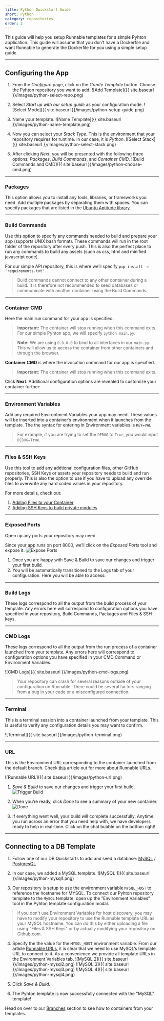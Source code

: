 ```yaml
---
title: Python Quickstart Guide
short: Python
category: repositories
order: 2
---
```


This guide will help you setup Runnable templates for a simple Pyhton application. This guide will assume that you don't have a Dockerfile and want Runnable to generate the Dockerfile for you using a simple setup guide.

---

## Configuring the App

1. From the *Configure* page, click on the *Create Template* button. Choose the Pyhton repository you want to add.
![Add Template]({{ site.baseurl }}/images/python-select-repo.png)

2. Select _Start up with our setup guide_ as your configuration mode.
![Select Mode]({{ site.baseurl }}/images/python-setup-guide.png)

3. Name your template.
![Name Template]({{ site.baseurl }}/images/python-name-template.png)

4. Now you can select your *Stack Type*. This is the environment that your repository requires for runtime. In our case, it is *Python*.
![Select Stack]({{ site.baseurl }}/images/python-select-stack.png)

5. After clicking *Next*, you will be presented with the following three options: *Packages*, *Build Commands*, and *Container CMD*.
![Build Commands and CMD]({{ site.baseurl }}/images/python-choose-cmd.png)

---

### Packages

This option allows you to install any tools, libraries, or frameworks you need. Add multiple packages by separating them with spaces. You can specify packages that are listed in the [Ubuntu Aptitude library](http://packages.ubuntu.com/).

---

### Build Commands

Use this option to specify any commands needed to build and prepare your app (supports UNIX bash format). These commands will run in the root folder of the repository after every push. This is also the perfect place to run any commands to build any assets (such as css, html and minified javascript code).

For our simple API repository, this is where we’ll specify `pip install -r 'requirements.txt'`

>Build commands cannot connect to any other container during a build. It is therefore not recommended to seed databases or communicate with another container using the Build Commands.

---

### Container CMD

Here the main run command for your app is specified.

> **Important:** The container will stop running when this command exits. For our simple Pyhton app, we will specify `python main.py`.

> **Note:** We are using `0.0.0.0` to bind to all interfaces in our `main.py`. This will allow us to access the container from other containers and through the browser.

__Container CMD__ is where the invocation command for our app is specified.

> **Important:** The container will stop running when this command exits.

Click __Next__. Additional configuration options are revealed to customize your container further:

---

### Environment Variables

Add any required Environtment Variables your app may need. These values will be inserted into a container’s environment when it launches from the template. The the syntax for entering in Environment variables is `KEY=VAL`

> For example, if you are trying to set the `DEBUG` to `True`, you would input `DEBUG=True`.

---

### Files & SSH Keys

Use this tool to add any addtional configuration files, other GitHub repositories, SSH Keys or assets your repository needs to build and run properly. This is also the option to use if you have to upload any override files to overwrite any hard coded values in your repository.

For more details, check out:

1. [Adding Files to your Container]({{site.baseurl}}/repositories/adding-files-and-ssh-keys)
2. [Adding SSH Keys to build private modules]({{site.baseurl}}/troubleshooting/my-build-is-failing-because-of-no-such-key-or-host-key-verification-failed-what-do-i-do}})

---

### Exposed Ports

Open up any ports your repository may need.

Since your app runs on port 8000, we’ll click on the *Exposed Ports* tool and expose it.
![Expose Ports](https://support.runnable.com/hc/en-us/article_attachments/203243523/Screen_Shot_2016-03-10_at_1.41.02_PM.png)

1. Once you are happy with Save & Build to save our changes and trigger your first build.
2. You will be automatically transitioned to the Logs tab of your configuration. Here you will be able to access:

---

### Build Logs

These logs correspond to all the output from the build process of your template. Any errors here will correspond to configuration options you have specified in your repository, Build Commands, Packages and Files & SSH keys.

---

### CMD Logs

These logs correspond to all the output from the run process of a container launched from your template. Any errors here will correspond to configuration options you have specified in your CMD Command or Environment Variables.

![CMD Logs]({{ site.baseurl }}/images/python-cmd-logs.png)

> Your repository can crash for several reasons outside of your configuration on Runnable. There could be several factors ranging from a bug in your code or a misconfigured connection.

---

### Terminal

This is a terminal session into a container launched from your template. This is useful to verify any configuration details you may want to confirm.

![Terminal]({{ site.baseurl }}/images/python-terminal.png)

---

### URL

This is the Environment URL corresponding to the container launched from the default branch. Check [this]({{site.baseurl}}/networking/runnable-urls-explained) article out for more about Runnable URLs.

![Runnable URL]({{ site.baseurl }}/images/python-url.png)

1. *Save &amp; Build* to save our changes and trigger your first build. ![Trigger Build](https://support.runnable.com/hc/en-us/article_attachments/203162596/Screen_Shot_2016-03-16_at_9.26.49_PM.png)

2. When you’re ready, click *Done* to see a summary of your new container.
![Done](https://support.runnable.com/hc/en-us/article_attachments/203162656/Screen_Shot_2016-03-16_at_9.43.16_PM.png)

3. If everything went well, your build will complete successfully. Anytime you run across an error that you need help with, we have developers ready to help in real-time. Click on the chat bubble on the bottom right!

---

## Connecting to a DB Template

1. Follow one of our DB Quickstarts to add and seed a database: [MySQL]({{site.baseurl}}/databases-datastores/databases/database-datastore/how-to-setup-your-mysql-database-template) / [PostgresQL]({{site.baseurl}}/databases-datastores/databases/database-datastore/how-to-setup-your-postgres-database-template)

2. In our case, we added a MySQL template.
![MySQL 1]({{ site.baseurl }}/images/python-mysql1.png)

3. Our repository is setup to use the environment variable `MYSQL_HOST` to reference the hostname for MYSQL. To connect our Pyhton repository template to the `MySQL` template, open up the "Environment Variables" tool in the Pyhton template configuration modal.

  > If you don't use Environment Variables for host discovery, you may have to modify your repository to use the Runnable template URL as your MySQL hostname. You can do this by either uploading a file using "Files & SSH Keys" or by actually modifying your repository on Github.com.

4. Specify the the value for the `MYSQL_HOST` environment variable. From our article [Runnable URLs]({{site.baseurl}}/networking/runnable-urls-explained), it is clear that we need to use MySQL’s template URL to connect to it. As a convenience we provide all template URLs in the Environment Variables tab.
![MySQL 2]({{ site.baseurl }}/images/python-mysql2.png) ![MySQL 3]({{ site.baseurl }}/images/python-mysql3.png) ![MySQL 4]({{ site.baseurl }}/images/python-mysql4.png)

5. Click *Save & Build*.

6. The Pyhton template is now successfully connected with the "MySQL" template!

Head on over to our [Branches]({{site.baseurl}}/troubleshooting/i-dont-see-my-branches-being-added-on-runnable) section to see how to containers from your templates.
